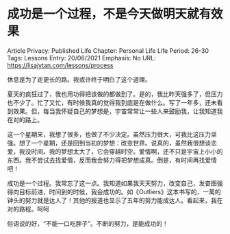 # 成功是一个过程，不是今天做明天就有效果

Article Privacy: Published
Life Chapter: Personal Life
Life Period: 26-30
Tags: Lessons
Entry: 20/06/2021
Emphasis: No
URL: https://lisajytan.com/lessons/process

休息是为了走更长的路。我或许终于明白了这个道理。
 
夏天的疯狂过了，我也用功得把该做的都做到了。是的，我比昨天强多了，但压力也不少了。忙了又忙，有时候我真的觉得我到底是在做什么。写了一年多，还未看到效果。但，每当我怀疑自己的梦想是，宇宙常常让一些人来鼓励我，让我知道我在对的路上。

这一个星期来，我想了很多，也做了不少决定。虽然压力很大，可我比这压力坚强。想了一个星期，还是回到当初的梦想：改变世界。说真的，虽然我很想谈恋爱，我没时间。我的梦想太大了，它会穿越时空。爱情啊，还不只是宇宙上小小的东西。我不尝试去找爱情，反而我会努力得把梦想成真。倒是，有时间再找爱情吧！

成功是一个过程。我常忘了这一点。我知道如果我天天努力，改变自己，发奋图强得向目标前进，时间到的时候，我会成功的。如《Outliers》这本书写的，一萬的钟头的努力就是达人了！其他的报道也显示了五年的努力能成达人。看起来，我在对的路程。呵呵

俗语说的好，“不能一口吃胖子”。不断的努力，是能成功的！